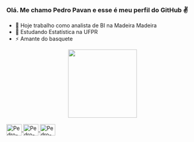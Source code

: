 ### Olá. Me chamo Pedro Pavan e esse é meu perfil do GitHub ✌

- 🔭 Hoje trabalho como analista de BI na Madeira Madeira
- 🌱 Estudando Estatística na UFPR
- ⚡ Amante do basquete

<div align="center">
  <a href="https://github.com/161098pedro">
  <img height="180em" src="https://github-readme-stats.vercel.app/api?username=161098pedro&show_icons=true&theme=highcontrast&include_all_commits=true&count_private=true"/>
</div>

<div style="display: inline_block"><br>
  <img align="center" alt="Pedro-R" height="30" width="40" src="https://cdn.jsdelivr.net/gh/devicons/devicon/icons/rstudio/rstudio-original.svg" />
  <img align="center" alt="Pedro-Py" height="30" width="40" src="https://cdn.jsdelivr.net/gh/devicons/devicon/icons/python/python-original.svg" />
  <img align="center" alt="Pedro-VSC" height="30" width="40" src="https://cdn.jsdelivr.net/gh/devicons/devicon/icons/visualstudio/visualstudio-plain.svg" />
</div>
